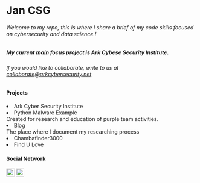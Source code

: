 # Jan CSG

###### Welcome to my repo, this is where I share a brief of my code skills focused on cybersecurity and data science.!

##### My current main focus project is Ark Cybese Security Institute. 
###### If you would like to collaborate, write to us at collaborate@arkcybersecurity.net 

#### Projects

<li>Ark Cyber Security Institute</li>

<li>Python Malware Example</li>
Created for research and education of purple team activities.

<li>Blog</li>
The place where I document my researching process

<li>Chambafinder3000</li>

<li>Find U Love</li>

#### Social Network

[<img align="left" alt="JoshMadakor | YouTube" width="22px" src="https://cdn.jsdelivr.net/npm/simple-icons@v3/icons/youtube.svg" />][youtube]

[<img align="left" alt="JoshMadakor | LinkedIn" width="22px" src="https://cdn.jsdelivr.net/npm/simple-icons@v3/icons/linkedin.svg" />][linkedin]

[youtube]: https://www.youtube.com/channel/UC7ricPsX64fGtivXuwnusyg

[linkedin]: https://linkedin.com/in/jancsg

<!--
**Jancsg/JanCSG** is a ✨ _special_ ✨ repository because its `README.md` (this file) appears on your GitHub profile.

Here are some ideas to get you started:

- 🔭 I’m currently working on ...
- 🌱 I’m currently learning ...
- 👯 I’m looking to collaborate on ...
- 🤔 I’m looking for help with ...
- 💬 Ask me about ...
- 📫 How to reach me: ...
- 😄 Pronouns: ...
- ⚡ Fun fact: ...
-->
